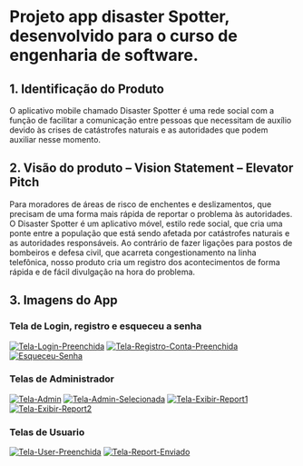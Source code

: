 # **Projeto app disaster Spotter, desenvolvido para o curso de engenharia de software.**

## 1. Identificação do Produto
O aplicativo mobile chamado Disaster Spotter é uma rede social com a função de facilitar a
comunicação entre pessoas que necessitam de auxílio devido às crises de catástrofes naturais
e as autoridades que podem auxiliar nesse momento.

## 2. Visão do produto – Vision Statement – Elevator Pitch

Para moradores de áreas de risco de enchentes e deslizamentos, que precisam de
uma forma mais rápida de reportar o problema às autoridades. O Disaster
Spotter é um aplicativo móvel, estilo rede social, que cria uma ponte entre a
população que está sendo afetada por catástrofes naturais e as autoridades
responsáveis. Ao contrário de fazer ligações para postos de bombeiros e defesa
civil, que acarreta congestionamento na linha telefônica, nosso produto cria um
registro dos acontecimentos de forma rápida e de fácil divulgação na hora do
problema.

## 3. Imagens do App
### Tela de Login, registro e esqueceu a senha
<a href="https://ibb.co/fqK1yZh"><img src="https://i.ibb.co/4KDmXC6/Tela-Login-Preenchida.png" alt="Tela-Login-Preenchida" border="0"></a>
<a href="https://ibb.co/x7kRbYL"><img src="https://i.ibb.co/BCpSJG3/Tela-Registro-Conta-Preenchida.png" alt="Tela-Registro-Conta-Preenchida" border="0"></a>
<a href="https://ibb.co/DD2p17C"><img src="https://i.ibb.co/TB3LwH8/Esqueceu-Senha.png" alt="Esqueceu-Senha" border="0"></a>
### Telas de Administrador
<a href="https://ibb.co/cQTMZLV"><img src="https://i.ibb.co/SBvWMrG/Tela-Admin.png" alt="Tela-Admin" border="0"></a>
<a href="https://ibb.co/TBttyNW"><img src="https://i.ibb.co/FbzzpdH/Tela-Admin-Selecionada.png" alt="Tela-Admin-Selecionada" border="0"></a>
<a href="https://ibb.co/JFphZJ7"><img src="https://i.ibb.co/BK61kMZ/Tela-Exibir-Report1.png" alt="Tela-Exibir-Report1" border="0"></a>
<a href="https://ibb.co/NsNz78g"><img src="https://i.ibb.co/KXsHmMc/Tela-Exibir-Report2.png" alt="Tela-Exibir-Report2" border="0"></a>
### Telas de Usuario
<a href="https://ibb.co/1Zzyb9N"><img src="https://i.ibb.co/qBJqxR8/Tela-User-Preenchida.png" alt="Tela-User-Preenchida" border="0"></a>
<a href="https://ibb.co/6rTyKRK"><img src="https://i.ibb.co/2WCFz7z/Tela-Report-Enviado.png" alt="Tela-Report-Enviado" border="0"></a>



